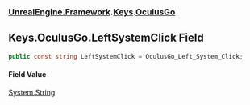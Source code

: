 ### [UnrealEngine.Framework](UnrealEngine_Framework.md 'UnrealEngine.Framework').[Keys](Keys.md 'UnrealEngine.Framework.Keys').[OculusGo](Keys_OculusGo.md 'UnrealEngine.Framework.Keys.OculusGo')
## Keys.OculusGo.LeftSystemClick Field
```csharp
public const string LeftSystemClick = OculusGo_Left_System_Click;
```
#### Field Value
[System.String](https://docs.microsoft.com/en-us/dotnet/api/System.String 'System.String')
